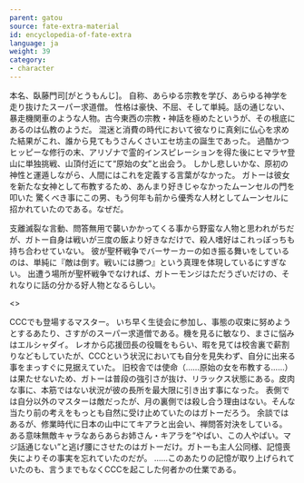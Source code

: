 ```yaml
---
parent: gatou
source: fate-extra-material
id: encyclopedia-of-fate-extra
language: ja
weight: 39
category:
- character
---
```


本名、臥藤門司[がとうもんじ]。
自称、あらゆる宗教を学び、あらゆる神学を走り抜けたスーパー求道僧。
性格は豪快、不屈、そして単純。話の通じない、暴走機関車のような人物。古今東西の宗教・神話を極めたというが、その根底にあるのは仏教のようだ。
混迷と消費の時代において彼なりに真剣に仏心を求めた結果がこれ、誰から見てもうさんくさいエセ坊主の誕生であった。
過酷かつヒッピーな修行の末、アリゾナで霊的インスピレーションを得た後にヒマラヤ登山に単独挑戦、山頂付近にて“原始の女”と出会う。
しかし悲しいかな、原初の神性と運遁しながら、人間にはこれを定義する言葉がなかった。
ガトーは彼女を新たな女神として布教するため、あんまり好きじゃなかったムーンセルの門を叩いた
驚くべき事にこの男、もう何年も前から優秀な人材としてムーンセルに招かれていたのである。なぜだ。

支離滅裂な言動、問答無用で襲いかかってくる事から野蛮な人物と思われがちだが、ガトー自身は戦いが三度の飯より好きなだけで、殺人嗜好はこれっぽっちも持ち合わせていない。
彼が聖杯戦争でバーサーカーの如き振る舞いをしているのは、単純に『敵は倒す。戦いには勝つ』という真理を体現しているにすぎない。
出遭う場所が聖杯戦争でなければ、ガトーモンジはただうざいだけの、それなりに話の分かる好人物となるらしい。

<>

CCCでも登場するマスター。
いち早く生徒会に参加し、事態の収束に努めようとするあたり、さすがのスーパー求道僧である。機を見るに敏なり、まさに悩みはエルシャダイ。
レオから応援団長の役職をもらい、暇を見ては校舎裏で薪割りなどもしていたが、CCCという状況においても自分を見失わず、自分に出来る事をまっすぐに見据えていた。
旧校舎では使命（……原始の女を布教する……）は果たせないため、ガトーは普段の強引さが抜け、リラックス状態にある。皮肉な事に、本筋ではない状況が彼の長所を最大限に引き出す事になった。
表側では自分以外のマスターは敵だったが、月の裏側では殺し合う理由はない。そんな当たり前の考えをもっとも自然に受け止めていたのはガトーだろう。
余談ではあるが、修業時代に日本の山中にてキアラと出会い、禅問答対決をしている。
ある意味無敵キャラなあらあらお姉さん・キアラを“やばい、この人やばい。マジ話通じない”と逃げ腰にさせたのはガトーだけ。ガトーも主人公同様、記憶喪失によりその事実を忘れていたのだが。
……このあたりの記憶が取り上げられていたのも、言うまでもなくCCCを起こした何者かの仕業である。
